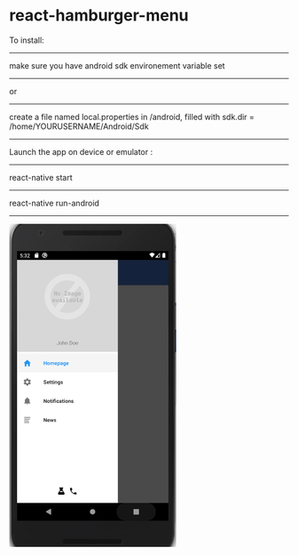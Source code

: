 # react-hamburger-menu

To install:
***
make sure you have android sdk environement variable set
***
or
***
create a file named local.properties in /android, filled with sdk.dir = /home/YOURUSERNAME/Android/Sdk

***
Launch the app on device or emulator :
***
react-native start
***
react-native run-android
***
<img src="navigation.png" style="height:40%" />
